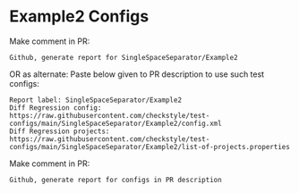 # Example2 Configs
Make comment in PR:
```
Github, generate report for SingleSpaceSeparator/Example2
```
OR as alternate:
Paste below given to PR description to use such test configs:
```
Report label: SingleSpaceSeparator/Example2
Diff Regression config: https://raw.githubusercontent.com/checkstyle/test-configs/main/SingleSpaceSeparator/Example2/config.xml
Diff Regression projects: https://raw.githubusercontent.com/checkstyle/test-configs/main/SingleSpaceSeparator/Example2/list-of-projects.properties
```
Make comment in PR:
```
Github, generate report for configs in PR description
```
